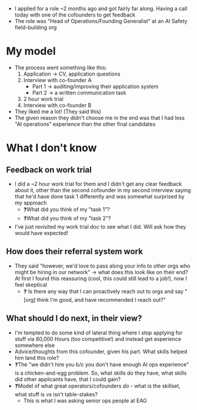 - I applied for a role ~2 months ago and got fairly far along. Having a call today with one of the cofounders to get feedback
- The role was "Head of Operations/Founding Generalist" at an AI Safety field-building org
# My model
- The process went something like this:
	1. Application → CV, application questions
	2. Interview with co-founder A
		- Part 1 → auditing/improving their application system
		- Part 2 → a written communication task
	3. 2 hour work trial 
	4. Interview with co-founder B
- They liked me a lot! (They said this)
- The given reason they didn't choose me in the end was that I had less "AI operations" experience than the other final candidates
# What I don't know 
## Feedback on work trial
- I did a ~2 hour work trial for them and I didn't get any clear feedback about it, other than the second cofounder in my second interview saying that he'd have done task 1 differently and was somewhat surprised by my approach
	- ❓What did you think of my "task 1"?
	- ❓What did you think of my "task 2"?
- I've just revisited my work trial doc to see what I did. Will ask how they would have expected!
## How does their referral system work
- They said "however, we'd love to pass along your info to other orgs who might be hiring in our network" → what does this look like on their end? At first I found this reassuring (cool, this could still lead to a job!), now I feel skeptical
	- ❓ Is there any way that I can proactively reach out to orgs and say "[org] think I'm good, and have recommended I reach out?"
## What should I do next, in their view?
- I'm tempted to do some kind of lateral thing where I stop applying for stuff via 80,000 Hours (too competitive!) and instead get experience somewhere else
- Advice/thoughts from this cofounder, given his part. What skills helped him land this role? 
- ❓The "we didn't hire you b/c you don't have enough AI ops experience" is a chicken-and-egg problem. So, what skills do they have, what skills did other applicants have, that I could gain?
- ❓Model of what great operators/cofounders *do* - what is the skillset, what stuff is vs isn't table-stakes?
	- This is what I was asking senior ops people at EAG
